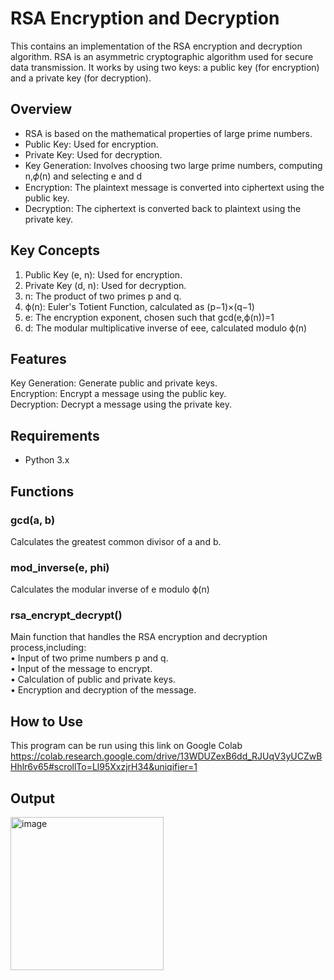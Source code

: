 # RSA Encryption and Decryption
This contains an implementation of the RSA encryption and decryption algorithm. RSA is an asymmetric cryptographic algorithm used for secure data transmission. It works by using two keys: a public key (for encryption) and a private key (for decryption).

## Overview
- RSA is based on the mathematical properties of large prime numbers.
- Public Key: Used for encryption.
- Private Key: Used for decryption.
- Key Generation: Involves choosing two large prime numbers, computing n,𝜙(n) and selecting e and d
- Encryption: The plaintext message is converted into ciphertext using the public key.
- Decryption: The ciphertext is converted back to plaintext using the private key.

## Key Concepts
1.	Public Key (e, n): Used for encryption.
2.	Private Key (d, n): Used for decryption.
3.	n: The product of two primes p and q.
4.	ϕ(n): Euler's Totient Function, calculated as (p−1)×(q−1)
5.	e: The encryption exponent, chosen such that gcd⁡(e,ϕ(n))=1
6.	d: The modular multiplicative inverse of eee, calculated modulo ϕ(n)

## Features
Key Generation: Generate public and private keys.<br>
Encryption: Encrypt a message using the public key.<br>
Decryption: Decrypt a message using the private key.<br>

## Requirements
- Python 3.x

## Functions
### gcd(a, b)<br>
Calculates the greatest common divisor of a and b.<br>
### mod_inverse(e, phi)<br>
Calculates the modular inverse of e modulo ϕ(n)<br>
### rsa_encrypt_decrypt()<br>
Main function that handles the RSA encryption and decryption process,including:<br>
•  Input of two prime numbers p and q.<br>
•  Input of the message to encrypt. <br>
•  Calculation of public and private keys. <br>
•  Encryption and decryption of the message.<br>
## How to Use
This program can be run using this link on Google Colab <br>
https://colab.research.google.com/drive/13WDUZexB6dd_RJUqV3yUCZwBHhlr6v65#scrollTo=Ll95XxzjrH34&uniqifier=1

## Output
<img width="245" alt="image" src="https://github.com/user-attachments/assets/9a6c0da3-adea-420e-8018-b69a4b6911f9" />






